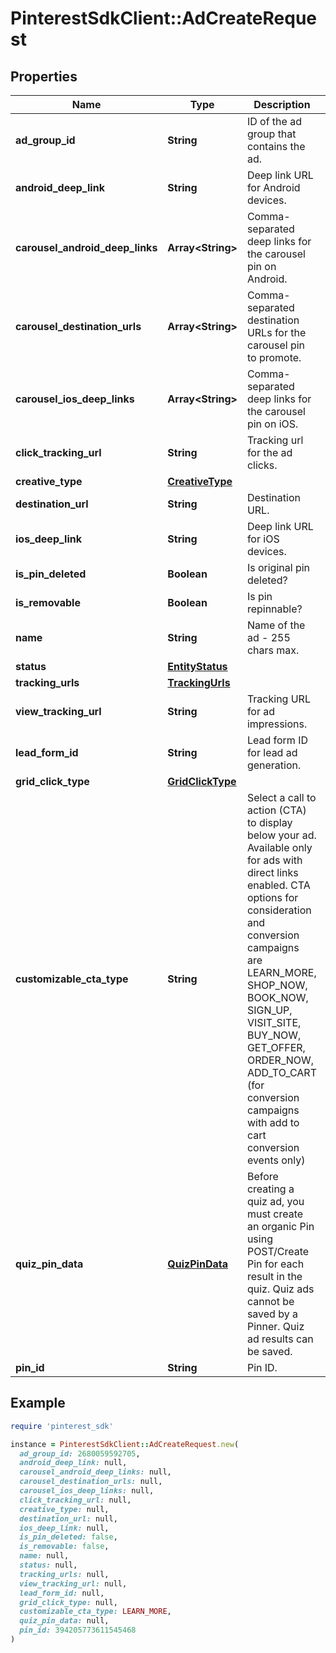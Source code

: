 # PinterestSdkClient::AdCreateRequest

## Properties

| Name | Type | Description | Notes |
| ---- | ---- | ----------- | ----- |
| **ad_group_id** | **String** | ID of the ad group that contains the ad. |  |
| **android_deep_link** | **String** | Deep link URL for Android devices. | [optional] |
| **carousel_android_deep_links** | **Array&lt;String&gt;** | Comma-separated deep links for the carousel pin on Android. | [optional] |
| **carousel_destination_urls** | **Array&lt;String&gt;** | Comma-separated destination URLs for the carousel pin to promote. | [optional] |
| **carousel_ios_deep_links** | **Array&lt;String&gt;** | Comma-separated deep links for the carousel pin on iOS. | [optional] |
| **click_tracking_url** | **String** | Tracking url for the ad clicks. | [optional] |
| **creative_type** | [**CreativeType**](CreativeType.md) |  |  |
| **destination_url** | **String** | Destination URL. | [optional] |
| **ios_deep_link** | **String** | Deep link URL for iOS devices. | [optional] |
| **is_pin_deleted** | **Boolean** | Is original pin deleted? | [optional] |
| **is_removable** | **Boolean** | Is pin repinnable? | [optional] |
| **name** | **String** | Name of the ad - 255 chars max. | [optional] |
| **status** | [**EntityStatus**](EntityStatus.md) |  | [optional] |
| **tracking_urls** | [**TrackingUrls**](TrackingUrls.md) |  | [optional] |
| **view_tracking_url** | **String** | Tracking URL for ad impressions. | [optional] |
| **lead_form_id** | **String** | Lead form ID for lead ad generation. | [optional] |
| **grid_click_type** | [**GridClickType**](GridClickType.md) |  | [optional] |
| **customizable_cta_type** | **String** | Select a call to action (CTA) to display below your ad. Available only for ads with direct links enabled. CTA options for consideration and conversion campaigns are LEARN_MORE, SHOP_NOW, BOOK_NOW, SIGN_UP, VISIT_SITE, BUY_NOW, GET_OFFER, ORDER_NOW, ADD_TO_CART (for conversion campaigns with add to cart conversion events only) | [optional] |
| **quiz_pin_data** | [**QuizPinData**](QuizPinData.md) | Before creating a quiz ad, you must create an organic Pin using POST/Create Pin for each result in the quiz. Quiz ads cannot be saved by a Pinner. Quiz ad results can be saved. | [optional] |
| **pin_id** | **String** | Pin ID. |  |

## Example

```ruby
require 'pinterest_sdk'

instance = PinterestSdkClient::AdCreateRequest.new(
  ad_group_id: 2680059592705,
  android_deep_link: null,
  carousel_android_deep_links: null,
  carousel_destination_urls: null,
  carousel_ios_deep_links: null,
  click_tracking_url: null,
  creative_type: null,
  destination_url: null,
  ios_deep_link: null,
  is_pin_deleted: false,
  is_removable: false,
  name: null,
  status: null,
  tracking_urls: null,
  view_tracking_url: null,
  lead_form_id: null,
  grid_click_type: null,
  customizable_cta_type: LEARN_MORE,
  quiz_pin_data: null,
  pin_id: 394205773611545468
)
```

